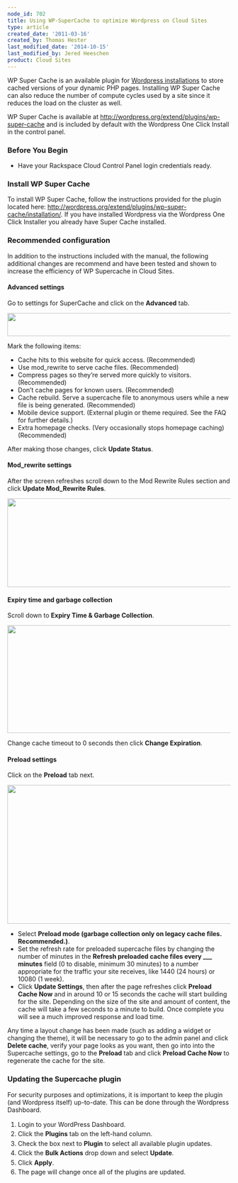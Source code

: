 ```yaml
---
node_id: 702
title: Using WP-SuperCache to optimize Wordpress on Cloud Sites
type: article
created_date: '2011-03-16'
created_by: Thomas Hester
last_modified_date: '2014-10-15'
last_modified_by: Jered Heeschen
product: Cloud Sites
---
```


WP Super Cache is an available plugin for [Wordpress
installations](%20http://www.rackspace.com/cloud/sites/web-hosting/wordpress/)
to store cached versions of your dynamic PHP pages. Installing WP Super
Cache can also reduce the number of compute cycles used by a site since
it reduces the load on the cluster as well.

WP Super Cache is available at
<http://wordpress.org/extend/plugins/wp-super-cache> and is included by
default with the Wordpress One Click Install in the control panel.

### Before You Begin

-   Have your Rackspace Cloud Control Panel login credentials ready.

### Install WP Super Cache

To install WP Super Cache, follow the instructions provided for the
plugin located here:
<http://wordpress.org/extend/plugins/wp-super-cache/installation/>. If
you have installed Wordpress via the Wordpress One Click Installer you
already have Super Cache installed.

### Recommended configuration

In addition to the instructions included with the manual, the following
additional changes are recommend and have been tested and shown to
increase the efficiency of WP Supercache in Cloud Sites.

#### Advanced settings

Go to settings for SuperCache and click on the **Advanced** tab.

<img src="https://8026b2e3760e2433679c-fffceaebb8c6ee053c935e8915a3fbe7.ssl.cf2.rackcdn.com/field/image/Tabs.png" width="615" height="52" />

Mark the following items:

-   Cache hits to this website for quick access. (Recommended)
-   Use mod\_rewrite to serve cache files. (Recommended)
-   Compress pages so they&rsquo;re served more quickly to visitors.
    (Recommended)
-   Don&rsquo;t cache pages for known users. (Recommended)
-   Cache rebuild. Serve a supercache file to anonymous users while a
    new file is being generated. (Recommended)
-   Mobile device support. (External plugin or theme required. See the
    FAQ for further details.)
-   Extra homepage checks. (Very occasionally stops homepage caching)
    (Recommended)

After making those changes, click **Update Status**.

#### Mod\_rewrite settings

After the screen refreshes scroll down to the Mod Rewrite Rules section
and click **Update Mod\_Rewrite Rules**.

<img src="https://8026b2e3760e2433679c-fffceaebb8c6ee053c935e8915a3fbe7.ssl.cf2.rackcdn.com/field/image/RewriteRules1.png" width="689" height="200" />

#### Expiry time and garbage collection

Scroll down to **Expiry Time & Garbage Collection**.

<img src="https://8026b2e3760e2433679c-fffceaebb8c6ee053c935e8915a3fbe7.ssl.cf2.rackcdn.com/field/image/gc_1.png" width="645" height="243" />

Change cache timeout to 0 seconds then click **Change Expiration**.

#### Preload settings

Click on the **Preload** tab next.

<img src="https://8026b2e3760e2433679c-fffceaebb8c6ee053c935e8915a3fbe7.ssl.cf2.rackcdn.com/field/image/Preload_0.png" width="949" height="313" />

-   Select **Preload mode (garbage collection only on legacy
    cache files. Recommended.)**.
-   Set the refresh rate for preloaded supercache files by changing the
    number of minutes in the **Refresh preloaded cache files every
    \_\_\_ minutes** field (0 to disable, minimum 30 minutes) to a
    number appropriate for the traffic your site receives, like 1440
    (24 hours) or 10080 (1 week).
-   Click **Update Settings**, then after the page refreshes click
    **Preload Cache Now** and in around 10 or 15 seconds the cache will
    start building for the site. Depending on the size of the site and
    amount of content, the cache will take a few seconds to a minute
    to build. Once complete you will see a much improved response and
    load time.

Any time a layout change has been made (such as adding a widget or
changing the theme), it will be necessary to go to the admin panel and
click **Delete cache**, verify your page looks as you want, then go into
into the Supercache settings, go to the **Preload** tab and click
**Preload Cache Now** to regenerate the cache for the site.

### Updating the Supercache plugin

For security purposes and optimizations, it is important to keep the
plugin (and Wordpress itself) up-to-date. This can be done through the
Wordpress Dashboard.

1.  <span style="line-height: 1.538em;">Login to your
    WordPress Dashboard.</span>
2.  <span style="line-height: 1.538em;">Click the **Plugins** tab on the
    left-hand column.</span>
3.  <span style="line-height: 1.538em;">Check the box next to **Plugin**
    to select all available plugin updates.</span>
4.  <span style="line-height: 1.538em;">Click the **Bulk Actions** drop
    down and select **Update**.</span>
5.  <span style="line-height: 1.538em;">Click **Apply**.</span>
6.  <span style="line-height: 1.538em;">The page will change once all of
    the plugins are updated.</span>


